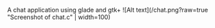 A chat application using glade and gtk+
![Alt text](/chat.png?raw=true "Screenshot of chat.c"  | width=100)
